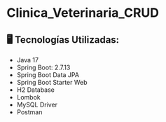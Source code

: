 # Clinica_Veterinaria_CRUD



 ## 🖥️ Tecnologías Utilizadas:
* Java 17
* Spring Boot: 2.7.13
* Spring Boot Data JPA
* Spring Boot Starter Web
* H2 Database
* Lombok
* MySQL Driver
* Postman
 
